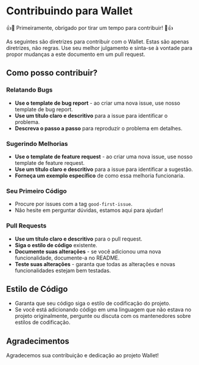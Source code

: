 # Contribuindo para Wallet

👍🎉 Primeiramente, obrigado por tirar um tempo para contribuir! 🎉👍

As seguintes são diretrizes para contribuir com o Wallet. Estas são apenas diretrizes, não regras. Use seu melhor julgamento e sinta-se à vontade para propor mudanças a este documento em um pull request.

## Como posso contribuir?

### Relatando Bugs

* **Use o template de bug report** - ao criar uma nova issue, use nosso template de bug report.
* **Use um título claro e descritivo** para a issue para identificar o problema.
* **Descreva o passo a passo** para reproduzir o problema em detalhes.

### Sugerindo Melhorias

* **Use o template de feature request** - ao criar uma nova issue, use nosso template de feature request.
* **Use um título claro e descritivo** para a issue para identificar a sugestão.
* **Forneça um exemplo específico** de como essa melhoria funcionaria.

### Seu Primeiro Código

* Procure por issues com a tag `good-first-issue`.
* Não hesite em perguntar dúvidas, estamos aqui para ajudar!

### Pull Requests

* **Use um título claro e descritivo** para o pull request.
* **Siga o estilo de código** existente.
* **Documente suas alterações** - se você adicionou uma nova funcionalidade, documente-a no README.
* **Teste suas alterações** - garanta que todas as alterações e novas funcionalidades estejam bem testadas.

## Estilo de Código

* Garanta que seu código siga o estilo de codificação do projeto.
* Se você está adicionando código em uma linguagem que não estava no projeto originalmente, pergunte ou discuta com os mantenedores sobre estilos de codificação.

## Agradecimentos

Agradecemos sua contribuição e dedicação ao projeto Wallet!
